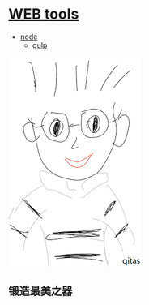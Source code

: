 ﻿# [WEB tools](https://github.com/Qitas/webtool) 

* [node](node/) 
    * [gulp](gulp/) 


[![sites](qitas/qitas.png)](http://www.qitas.cn)
## 锻造最美之器